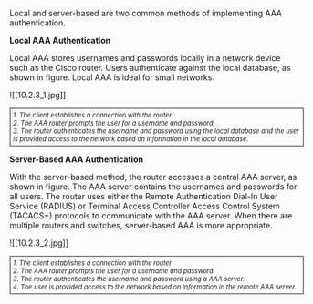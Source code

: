 Local and server-based are two common methods of implementing AAA authentication.

**Local AAA Authentication**

Local AAA stores usernames and passwords locally in a network device such as the Cisco router. Users authenticate against the local database, as shown in figure. Local AAA is ideal for small networks.

![[10.2.3_1.jpg]]
<div style="width: 100%; font-style: italic; font-size: .8em; border: solid grey 2px; padding: 4px;">
1. The client establishes a connection with the router. <br/>
2. The AAA router prompts the user for a username and password. <br/>
3. The router authenticates the username and password using the local database and the user is provided access to the network based on information in the local database.
</div>

**Server-Based AAA Authentication**

With the server-based method, the router accesses a central AAA server, as shown in figure. The AAA server contains the usernames and passwords for all users. The router uses either the Remote Authentication Dial-In User Service (RADIUS) or Terminal Access Controller Access Control System (TACACS+) protocols to communicate with the AAA server. When there are multiple routers and switches, server-based AAA is more appropriate.

![[10.2.3_2.jpg]]
<div style="width: 100%; font-style: italic; font-size: .8em; border: solid grey 2px; padding: 4px;">
1. The client establishes a connection with the router. <br/>
2. The AAA router prompts the user for a username and password. <br/>
3. The router authenticates the username and password using a AAA server. <br/>
4. The user is provided access to the network based on information in the remote AAA server.
</div>
